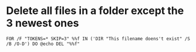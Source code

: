 # Delete all files in a folder except the 3 newest ones
```batchfile
FOR /F "TOKENS=* SKIP=3" %%f IN ('DIR "This filename doens't exist" /S /B /O-D') DO @echo DEL "%%f"
```
